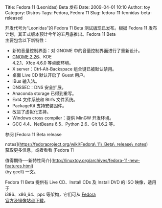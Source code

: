 Title: Fedora 11 (Leonidas) Beta 发布
Date: 2009-04-01 10:10
Author: toy
Category: Distros
Tags: Fedora, Fedora 11
Slug: fedora-11-leonidas-beta-released

开发代号为“Leonidas”的 Fedora 11 Beta 测试版现已发布。根据 Fedora 11
发布计划，其正式版本预计今年的五月底推出。Fedora 11 Beta  
主要包含以下新特性：

+ 新的音量控制界面：对 GNOME 中的音量控制界面进行了重新设计。  
+ [GNOME
2.26](http://linuxtoy.org/archives/gnome-226-released.html)、KDE  
4.2.1、Xfce 4.6.0 等桌面环境。  
+ X server：Ctrl-Alt-Backspace 组合键已被默认禁用。  
+ 桌面 Live CD 默认开启了 Guest 用户。  
+ IBus 输入法。  
+ DNSSEC：DNS 安全扩展。  
+ Anaconda storage 已得到重写。  
+ Ext4 文件系统和 Btrfs 文件系统。  
+ PackageKit 支持安装固件。  
+ 改进了虚拟化支持。  
+ Windows cross compiler：提供 MinGW 开发环境。  
+ GCC 4.4、NetBeans 6.5、Python 2.6、Git 1.6.2 等。

参阅 [Fedora 11 Beta release  

notes](https://fedoraproject.org/wiki/Fedora\_11\_Beta\_release\_notes)  
获取更多信息，或者看看 [Fedora 11  

值得期待──新特性简介](http://linuxtoy.org/archives/fedora-11-new-features.html)  
(by gcell) 一文。

Fedora 11 Beta 提供有 Live CD、Install CDs 及 Install DVD 的 ISO
映像，适用于  
i386、x86\_64、ppc 等架构，它们可从 [Fedora  
官方及镜像站点下载](http://fedoraproject.org/get-prerelease)。
